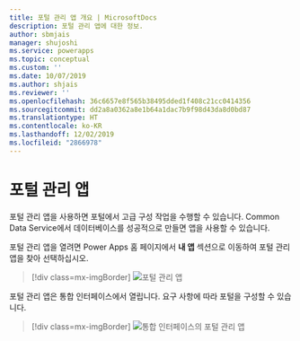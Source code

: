 ```yaml
---
title: 포털 관리 앱 개요 | MicrosoftDocs
description: 포털 관리 앱에 대한 정보.
author: sbmjais
manager: shujoshi
ms.service: powerapps
ms.topic: conceptual
ms.custom: ''
ms.date: 10/07/2019
ms.author: shjais
ms.reviewer: ''
ms.openlocfilehash: 36c6657e8f565b38495dded1f408c21cc0414356
ms.sourcegitcommit: dd2a8a0362a8e1b64a1dac7b9f98d43da8d0bd87
ms.translationtype: HT
ms.contentlocale: ko-KR
ms.lasthandoff: 12/02/2019
ms.locfileid: "2866978"
---
```

# <a name="portal-management-app"></a>포털 관리 앱

포털 관리 앱을 사용하면 포털에서 고급 구성 작업을 수행할 수 있습니다. Common Data Service에서 데이터베이스를 성공적으로 만들면 앱을 사용할 수 있습니다.

포털 관리 앱을 열려면 Power Apps 홈 페이지에서 **내 앱** 섹션으로 이동하여 포털 관리 앱을 찾아 선택하십시오.

> [!div class=mx-imgBorder]
> ![포털 관리 앱](../media/portal-mgmt.png "포털 관리 앱")

포털 관리 앱은 통합 인터페이스에서 열립니다. 요구 사항에 따라 포털을 구성할 수 있습니다.

> [!div class=mx-imgBorder]
> ![통합 인터페이스의 포털 관리 앱](../media/portal-mgmt-unified-interface.png "통합 인터페이스의 포털 관리 앱")
  